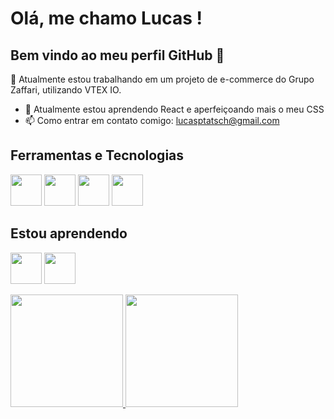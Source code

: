 # Olá, me chamo Lucas ! 
## Bem vindo ao meu perfil GitHub 👋

🔭 Atualmente estou trabalhando em um projeto de e-commerce do Grupo Zaffari, utilizando VTEX IO.
- 🌱 Atualmente estou aprendendo React e aperfeiçoando mais o meu CSS
- 📫 Como entrar em contato comigo: lucasptatsch@gmail.com

## Ferramentas e Tecnologias
<img src="https://cdn.jsdelivr.net/gh/devicons/devicon/icons/javascript/javascript-original.svg" width="50" height="50" /> <img src="https://cdn.jsdelivr.net/gh/devicons/devicon/icons/git/git-original-wordmark.svg" width="50" height="50" /> <img src="https://cdn.jsdelivr.net/gh/devicons/devicon/icons/css3/css3-original-wordmark.svg" width="50" height="50" /> <img src="https://cdn.jsdelivr.net/gh/devicons/devicon/icons/sass/sass-original.svg" width="50" height="50" />

## Estou aprendendo
<img src="https://cdn.jsdelivr.net/gh/devicons/devicon/icons/react/react-original.svg" width="50" height="50" /> <img src="https://cdn.jsdelivr.net/gh/devicons/devicon/icons/nodejs/nodejs-original-wordmark.svg" width="50" height="50" />

<div>
<a href="https://github.com/lucas-tatsch">
<img loading="lazy" height="180em" src="https://github-readme-stats.vercel.app/api/top-langs/?username=lucas-tatsch&layout=compact&langs_count=7&theme=dracula"/>
<img loading="lazy" height="180em" src="https://github-readme-stats.vercel.app/api?username=lucas-tatsch&show_icons=true&theme=dracula&include_all_commits=true&count_private=true"/>
</div>
          
          
          
